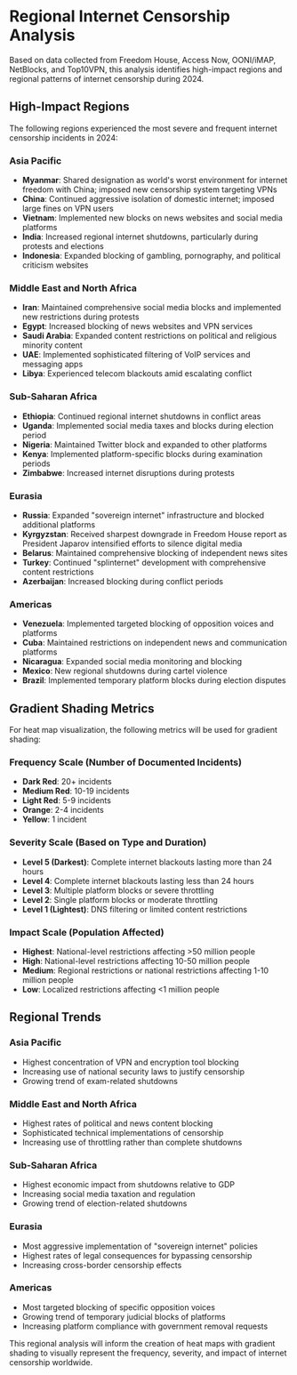 # Regional Internet Censorship Analysis

Based on data collected from Freedom House, Access Now, OONI/iMAP, NetBlocks, and Top10VPN, this analysis identifies high-impact regions and regional patterns of internet censorship during 2024.

## High-Impact Regions

The following regions experienced the most severe and frequent internet censorship incidents in 2024:

### Asia Pacific
- **Myanmar**: Shared designation as world's worst environment for internet freedom with China; imposed new censorship system targeting VPNs
- **China**: Continued aggressive isolation of domestic internet; imposed large fines on VPN users
- **Vietnam**: Implemented new blocks on news websites and social media platforms
- **India**: Increased regional internet shutdowns, particularly during protests and elections
- **Indonesia**: Expanded blocking of gambling, pornography, and political criticism websites

### Middle East and North Africa
- **Iran**: Maintained comprehensive social media blocks and implemented new restrictions during protests
- **Egypt**: Increased blocking of news websites and VPN services
- **Saudi Arabia**: Expanded content restrictions on political and religious minority content
- **UAE**: Implemented sophisticated filtering of VoIP services and messaging apps
- **Libya**: Experienced telecom blackouts amid escalating conflict

### Sub-Saharan Africa
- **Ethiopia**: Continued regional internet shutdowns in conflict areas
- **Uganda**: Implemented social media taxes and blocks during election period
- **Nigeria**: Maintained Twitter block and expanded to other platforms
- **Kenya**: Implemented platform-specific blocks during examination periods
- **Zimbabwe**: Increased internet disruptions during protests

### Eurasia
- **Russia**: Expanded "sovereign internet" infrastructure and blocked additional platforms
- **Kyrgyzstan**: Received sharpest downgrade in Freedom House report as President Japarov intensified efforts to silence digital media
- **Belarus**: Maintained comprehensive blocking of independent news sites
- **Turkey**: Continued "splinternet" development with comprehensive content restrictions
- **Azerbaijan**: Increased blocking during conflict periods

### Americas
- **Venezuela**: Implemented targeted blocking of opposition voices and platforms
- **Cuba**: Maintained restrictions on independent news and communication platforms
- **Nicaragua**: Expanded social media monitoring and blocking
- **Mexico**: New regional shutdowns during cartel violence
- **Brazil**: Implemented temporary platform blocks during election disputes

## Gradient Shading Metrics

For heat map visualization, the following metrics will be used for gradient shading:

### Frequency Scale (Number of Documented Incidents)
- **Dark Red**: 20+ incidents
- **Medium Red**: 10-19 incidents
- **Light Red**: 5-9 incidents
- **Orange**: 2-4 incidents
- **Yellow**: 1 incident

### Severity Scale (Based on Type and Duration)
- **Level 5 (Darkest)**: Complete internet blackouts lasting more than 24 hours
- **Level 4**: Complete internet blackouts lasting less than 24 hours
- **Level 3**: Multiple platform blocks or severe throttling
- **Level 2**: Single platform blocks or moderate throttling
- **Level 1 (Lightest)**: DNS filtering or limited content restrictions

### Impact Scale (Population Affected)
- **Highest**: National-level restrictions affecting >50 million people
- **High**: National-level restrictions affecting 10-50 million people
- **Medium**: Regional restrictions or national restrictions affecting 1-10 million people
- **Low**: Localized restrictions affecting <1 million people

## Regional Trends

### Asia Pacific
- Highest concentration of VPN and encryption tool blocking
- Increasing use of national security laws to justify censorship
- Growing trend of exam-related shutdowns

### Middle East and North Africa
- Highest rates of political and news content blocking
- Sophisticated technical implementations of censorship
- Increasing use of throttling rather than complete shutdowns

### Sub-Saharan Africa
- Highest economic impact from shutdowns relative to GDP
- Increasing social media taxation and regulation
- Growing trend of election-related shutdowns

### Eurasia
- Most aggressive implementation of "sovereign internet" policies
- Highest rates of legal consequences for bypassing censorship
- Increasing cross-border censorship effects

### Americas
- Most targeted blocking of specific opposition voices
- Growing trend of temporary judicial blocks of platforms
- Increasing platform compliance with government removal requests

This regional analysis will inform the creation of heat maps with gradient shading to visually represent the frequency, severity, and impact of internet censorship worldwide.
